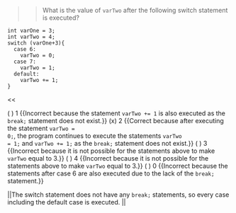>>What is the value of <code>varTwo</code> after the following switch statement is executed?
<pre><code>int varOne = 3;
int varTwo = 4;
switch (varOne+3){
  case 6:
    varTwo = 0;
  case 7:
    varTwo = 1;
  default:
    varTwo += 1;
}
</code></pre><<

( ) 1 {{Incorrect because the statement <code>varTwo += 1</code> is also executed as the <code>break;</code> statement does not exist.}}
(x) 2 {{Correct because after executing the statement <code>varTwo = 0;</code>, the program continues
to execute the statements <code>varTwo = 1;</code> and <code>varTwo += 1;</code> as the <code>break;</code> statement does not exist.}}
( ) 3 {{Incorrect because it is not possible for the statements above to make <code>varTwo</code> equal to 3.}}
( ) 4 {{Incorrect because it is not possible for the statements above to make <code>varTwo</code> equal to 3.}}
( ) 0 {{Incorrect because the statements after case 6 are also executed due to the lack of the <code>break;</code> statement.}}

||The switch statement does not have any <code>break;</code> statements, so every case including the default case is executed. ||
